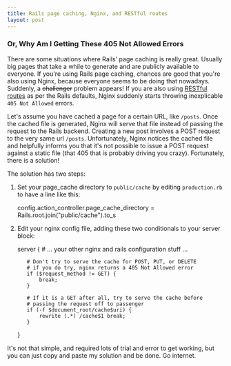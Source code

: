 ```yaml
---
title: Rails page caching, Nginx, and RESTful routes
layout: post
---
```

### Or, Why Am I Getting These 405 Not Allowed Errors

There are some situations where Rails' page caching is really great. Usually big pages that take a while to generate and are publicly available to everyone. If you're using Rails page caching, chances are good that you're also using Nginx, because everyone seems to be doing that nowadays. Suddenly, a <s>challenger</s> problem appears! If you are also using [RESTful routes](http://guides.rubyonrails.org/routing.html) as per the Rails defaults, Nginx suddenly starts throwing inexplicable `405 Not Allowed` errors.

Let's assume you have cached a page for a certain URL, like `/posts`. Once the cached file is generated, Nginx will serve that file instead of passing the request to the Rails backend. Creating a new post involves a POST request to the very same url `/posts`. Unfortunately, Nginx notices the cached file and helpfully informs you that it's not possible to issue a POST request against a static file (that 405 that is probably driving you crazy). Fortunately, there is a solution!

The solution has two steps:

  1. Set your page_cache directory to `public/cache` by editing `production.rb` to have a line like this:

        config.action_controller.page_cache_directory = Rails.root.join("public/cache").to_s

  2. Edit your nginx config file, adding these two conditionals to your server block:

        server {
            # ... your other nginx and rails configuration stuff ...

            # Don't try to serve the cache for POST, PUT, or DELETE
            # if you do try, nginx returns a 405 Not Allowed error
            if ($request_method != GET) {
                break;
            }

            # If it is a GET after all, try to serve the cache before
            # passing the request off to passenger
            if (-f $document_root/cache$uri) {
                rewrite (.*) /cache$1 break;
            }
        }

It's not that simple, and required lots of trial and error to get working, but you can just copy and paste my solution and be done. Go internet.